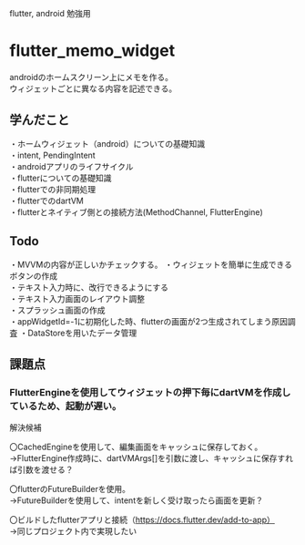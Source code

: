 flutter, android 勉強用  

# flutter_memo_widget

androidのホームスクリーン上にメモを作る。  
ウィジェットごとに異なる内容を記述できる。  

## 学んだこと
・ホームウィジェット（android）についての基礎知識  
・intent, PendingIntent  
・androidアプリのライフサイクル  
・flutterについての基礎知識  
・flutterでの非同期処理  
・flutterでのdartVM  
・flutterとネイティブ側との接続方法(MethodChannel, FlutterEngine)  

## Todo
・MVVMの内容が正しいかチェックする。
・ウィジェットを簡単に生成できるボタンの作成  
・テキスト入力時に、改行できるようにする  
・テキスト入力画面のレイアウト調整  
・スプラッシュ画面の作成  
・appWidgetId=-1に初期化した時、flutterの画面が2つ生成されてしまう原因調査
・DataStoreを用いたデータ管理

## 課題点
### FlutterEngineを使用してウィジェットの押下毎にdartVMを作成しているため、起動が遅い。

解決候補  

〇CachedEngineを使用して、編集画面をキャッシュに保存しておく。  
→FlutterEngine作成時に、dartVMArgs[]を引数に渡し、キャッシュに保存すれば引数を渡せる？  

〇flutterのFutureBuilderを使用。  
→FutureBuilderを使用して、intentを新しく受け取ったら画面を更新？  

〇ビルドしたflutterアプリと接続（https://docs.flutter.dev/add-to-app）  
→同じプロジェクト内で実現したい  
